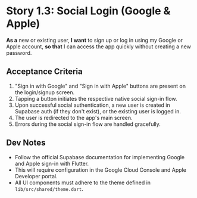 # Story 1.3: Social Login (Google & Apple)

**As a** new or existing user,
**I want** to sign up or log in using my Google or Apple account,
**so that** I can access the app quickly without creating a new password.

## Acceptance Criteria

1.  "Sign in with Google" and "Sign in with Apple" buttons are present on the login/signup screen.
2.  Tapping a button initiates the respective native social sign-in flow.
3.  Upon successful social authentication, a new user is created in Supabase auth (if they don't exist), or the existing user is logged in.
4.  The user is redirected to the app's main screen.
5.  Errors during the social sign-in flow are handled gracefully.

## Dev Notes

*   Follow the official Supabase documentation for implementing Google and Apple sign-in with Flutter.
*   This will require configuration in the Google Cloud Console and Apple Developer portal.
*   All UI components must adhere to the theme defined in `lib/src/shared/theme.dart`.
